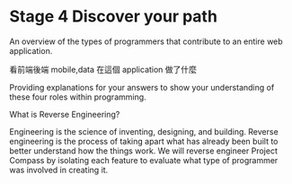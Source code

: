 # Stage 4 Discover your path

An overview of the types of programmers that contribute to an entire web application.

看前端後端 mobile,data 在這個 application 做了什麼

Providing explanations for your answers to show your understanding of these four roles within programming.



What is Reverse Engineering?

Engineering is the science of inventing, designing, and building. Reverse engineering is the process of taking apart what has already been built to better understand how the things work. We will reverse engineer Project Compass by isolating each feature to evaluate what type of programmer was involved in creating it.

